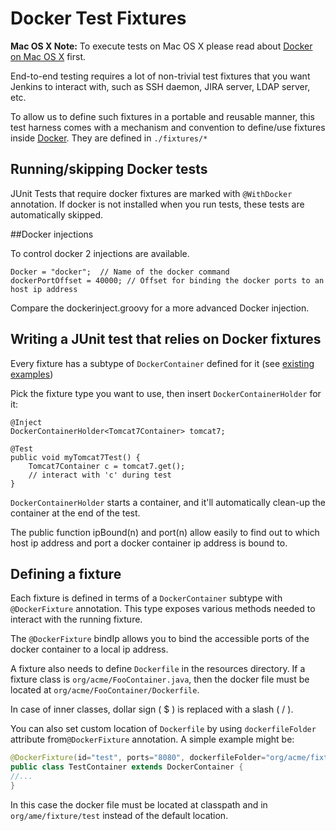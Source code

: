 # Docker Test Fixtures

**Mac OS X Note:** To execute tests on Mac OS X please read about [Docker on Mac OS X](./DOCKER_OSX.md) first.

End-to-end testing requires a lot of non-trivial test fixtures that you want Jenkins to interact with,
such as SSH daemon, JIRA server, LDAP server, etc.

To allow us to define such fixtures in a portable and reusable manner, this test harness comes with
a mechanism and convention to define/use fixtures inside [Docker](http://docker.io/). They are
defined in `./fixtures/*`

## Running/skipping Docker tests

JUnit Tests that require docker fixtures are marked with `@WithDocker` annotation.
If docker is not installed when you run tests, these tests are automatically skipped.

##Docker injections


To control docker 2 injections are available.

    Docker = "docker";  // Name of the docker command
    dockerPortOffset = 40000; // Offset for binding the docker ports to an host ip address

Compare the dockerinject.groovy for a more advanced Docker injection.


## Writing a JUnit test that relies on Docker fixtures
Every fixture has a subtype of `DockerContainer` defined for it (see
[existing examples](../src/main/java/org/jenkinsci/test/acceptance/docker/fixtures/))

Pick the fixture type you want to use, then insert `DockerContainerHolder` for it:

    @Inject
    DockerContainerHolder<Tomcat7Container> tomcat7;

    @Test
    public void myTomcat7Test() {
        Tomcat7Container c = tomcat7.get();
        // interact with 'c' during test
    }

`DockerContainerHolder` starts a container, and it'll automatically clean-up the container at the end of the test.

The public function ipBound(n) and port(n) allow easily to find out to which host ip address and port a docker container
ip address is bound to.

## Defining a fixture
Each fixture is defined in terms of a `DockerContainer` subtype with `@DockerFixture` annotation. This type
exposes various methods needed to interact with the running fixture.

The `@DockerFixture` bindIp allows you to bind the accessible ports of the docker container to a local ip address.

A fixture also needs to define `Dockerfile` in the resources directory. If a fixture class is
`org/acme/FooContainer.java`, then the docker file must be located at `org/acme/FooContainer/Dockerfile`.

In case of inner classes, dollar sign ( $ ) is replaced with a slash ( / ).

You can also set custom location of `Dockerfile` by using `dockerfileFolder` attribute from`@DockerFixture` annotation.
A simple example might be:

```java
@DockerFixture(id="test", ports="8080", dockerfileFolder="org/acme/fixture/test")
public class TestContainer extends DockerContainer {
//...
}
```

In this case the docker file must be located at classpath and in `org/ame/fixture/test` instead of the default location.
